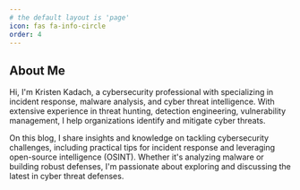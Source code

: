 ```yaml
---
# the default layout is 'page'
icon: fas fa-info-circle
order: 4
---
```


## About Me
Hi, I'm Kristen Kadach, a cybersecurity professional with specializing in incident response, malware analysis, and cyber threat intelligence. With extensive experience in threat hunting, detection engineering, vulnerability management, I help organizations identify and mitigate cyber threats.

On this blog, I share insights and knowledge on tackling cybersecurity challenges, including practical tips for incident response and leveraging open-source intelligence (OSINT). Whether it's analyzing malware or building robust defenses, I'm passionate about exploring and discussing the latest in cyber threat defenses.
